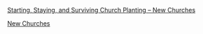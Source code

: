 
[Starting, Staying, and Surviving Church Planting – New Churches](https://www.newchurches.com/resource/starting-staying-and-surviving-church-planting/?_hsmi=307159640)

[New Churches](https://www.newchurches.com/)
